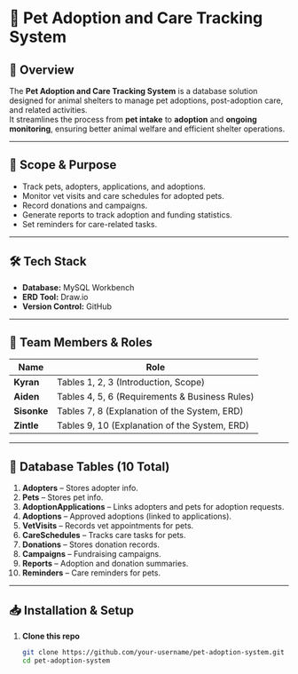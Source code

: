 # 🐾 Pet Adoption and Care Tracking System

## 📌 Overview
The **Pet Adoption and Care Tracking System** is a database solution designed for animal shelters to manage pet adoptions, post-adoption care, and related activities.  
It streamlines the process from **pet intake** to **adoption** and **ongoing monitoring**, ensuring better animal welfare and efficient shelter operations.

---

## 🎯 Scope & Purpose
- Track pets, adopters, applications, and adoptions.
- Monitor vet visits and care schedules for adopted pets.
- Record donations and campaigns.
- Generate reports to track adoption and funding statistics.
- Set reminders for care-related tasks.

---

## 🛠 Tech Stack
- **Database:** MySQL Workbench
- **ERD Tool:** Draw.io
- **Version Control:** GitHub

---

## 👥 Team Members & Roles
| Name     | Role |
|----------|------|
| **Kyran** | Tables 1, 2, 3 (Introduction, Scope) |
| **Aiden** | Tables 4, 5, 6 (Requirements & Business Rules) |
| **Sisonke** | Tables 7, 8 (Explanation of the System, ERD) |
| **Zintle** | Tables 9, 10 (Explanation of the System, ERD) |

---

## 📂 Database Tables (10 Total)
1. **Adopters** – Stores adopter info.  
2. **Pets** – Stores pet info.  
3. **AdoptionApplications** – Links adopters and pets for adoption requests.  
4. **Adoptions** – Approved adoptions (linked to applications).  
5. **VetVisits** – Records vet appointments for pets.  
6. **CareSchedules** – Tracks care tasks for pets.  
7. **Donations** – Stores donation records.  
8. **Campaigns** – Fundraising campaigns.  
9. **Reports** – Adoption and donation summaries.  
10. **Reminders** – Care reminders for pets.

---



## 📥 Installation & Setup
1. **Clone this repo**  
   ```bash
   git clone https://github.com/your-username/pet-adoption-system.git
   cd pet-adoption-system

